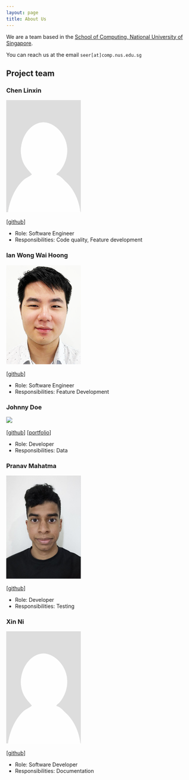 ```yaml
---
layout: page
title: About Us
---
```


We are a team based in the [School of Computing, National University of Singapore](https://www.comp.nus.edu.sg).

You can reach us at the email `seer[at]comp.nus.edu.sg`

## Project team

### Chen Linxin

<img src="images/clx3210.png" width="200px">

[[github](https://github.com/clx3210)]

* Role: Software Engineer
* Responsibilities: Code quality, Feature development

### Ian Wong Wai Hoong

<img src="images/wrongian.png" width="200px">

[[github](http://github.com/Wrongian)]

* Role: Software Engineer
* Responsibilities: Feature Development

### Johnny Doe

<img src="images/johndoe.png" width="200px">

[[github](http://github.com/johndoe)] [[portfolio](team/johndoe.md)]

* Role: Developer
* Responsibilities: Data

### Pranav Mahatma

<img src="images/pranavyey.png" width="200px">

[[github](http://github.com/pranavyey)]

* Role: Developer
* Responsibilities: Testing

### Xin Ni

<img src="images/xinniyee.png" width="200px">

[[github](http://github.com/xinniyee)]

* Role: Software Developer
* Responsibilities: Documentation
